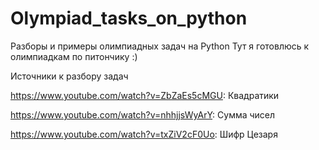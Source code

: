 # Olympiad_tasks_on_python
Разборы и примеры олимпиадных задач на Python 
Тут я готовлюсь к олимпиадкам по питончику :)


Источники к разбору задач 

https://www.youtube.com/watch?v=ZbZaEs5cMGU: Квадратики

https://www.youtube.com/watch?v=nhhjjsWyArY: Сумма чисел

https://www.youtube.com/watch?v=txZiV2cF0Uo: Шифр Цезаря
